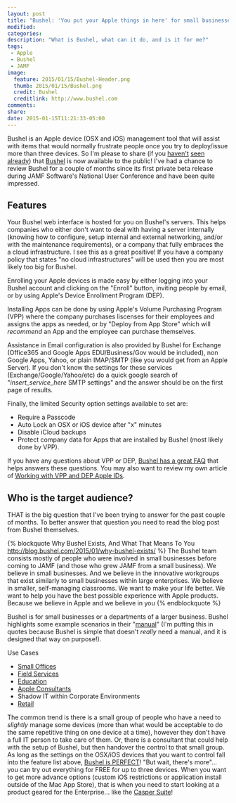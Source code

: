 ```yaml
---
layout: post
title: "Bushel: 'You put your Apple things in here' for small businesses"
modified:
categories: 
description: "What is Bushel, what can it do, and is it for me?"
tags:
 - Apple
 - Bushel
 - JAMF
image:
  feature: 2015/01/15/Bushel-Header.png
  thumb: 2015/01/15/Bushel.png
  credit: Bushel
  creditlink: http://www.bushel.com
comments:
share:
date: 2015-01-15T11:21:33-05:00
---
```

Bushel is an Apple device (OSX and iOS) management tool that will assist with items that would normally frustrate people once you try to deploy/issue more than three devices.  So I'm please to share (if you [haven't][1] [seen][2] [already][3]) that [Bushel][bushel] is now available to the public! I've had a chance to review Bushel for a couple of months since its first private beta release during JAMF Software's National User Conference and have been quite impressed.

## Features
Your Bushel web interface is hosted for you on Bushel's servers.  This helps companies who either don't want to deal with having a server internally (knowing how to configure, setup internal and external networking, and/or with the maintenance requirements), or a company that fully embraces the a cloud infrastructure. I see this as a great positive!  If you have a company policy that states "no cloud infrastructures" will be used then you are most likely too big for Bushel.

Enrolling your Apple devices is made easy by either logging into your Bushel account and clicking on the "Enroll" button, inviting people by email, or by using Apple's Device Enrollment Program (DEP).

Installing Apps can be done by using Apple's Volume Purchasing Program (VPP) where the company purchases liscenses for their employees and assigns the apps as needed, or by "Deploy from App Store" which will *recommend* an App and the employee can purchase themselves.

Assistance in Email configuration is also provided by Bushel for Exchange (Office365 and Google Apps EDU/Business/Gov would be included), non Google Apps, Yahoo, or plain IMAP/SMTP (like you would get from an Apple Server).  If you don't know the settings for these services (Exchange/Google/Yahoo/etc) do a quick google search of "*insert_service_here* SMTP settings" and the answer should be on the first page of results.

Finally, the limited Security option settings available to set are: 

-	Require a Passcode
-	Auto Lock an OSX or iOS device after "x" minutes
-	Disable iCloud backups
-	Protect company data for Apps that are installed by Bushel (most likely done by VPP).

If you have any questions about VPP or DEP, [Bushel has a great FAQ][faq] that helps answers these questions.  You may also want to review my own article of [Working with VPP and DEP Apple IDs][jr-vpp-dep].

## Who is the target audience?
THAT is the big question that I've been trying to answer for the past couple of months.  To better answer that question you need to read the blog post from Bushel themselves.

{% blockquote Why Bushel Exists, And What That Means To You http://blog.bushel.com/2015/01/why-bushel-exists/ %}
The Bushel team consists mostly of people who were involved in small businesses before coming to JAMF (and those who grew JAMF from a small business). We believe in small businesses. And we believe in the innovative workgroups that exist similarly to small businesses within large enterprises. We believe in smaller, self-managing classrooms. We want to make your life better. We want to help you have the best possible experience with Apple products. Because we believe in Apple and we believe in you
{% endblockquote %}

Bushel is for small businesses or a departments of a larger business.  Bushel highlights some example scenarios in their "[manual][manual]" (I'm putting this in quotes because Bushel is simple that doesn't *really* need a manual, and it is designed that way on purpose!).

Use Cases

-	[Small Offices][small-office-environments]
-	[Field Services][field-services]
-	[Education][education]
-	[Apple Consultants][acn]
-	Shadow IT within Corporate Environments
-	[Retail][retail-environments]

The common trend is there is a small group of people who have a need to *slightly* manage some devices (more than what would be acceptable to do the same repetitive thing on one device at a time), however they don't have a full IT person to take care of them. Or, there is a consultant that could help with the setup of Bushel, but then handover the control to that small group.  As long as the settings on the OSX/iOS devices that you want to control fall into the feature list above, [Bushel is PERFECT][bushel]!  "But wait, there's more"... you can try out everything for FREE for up to three devices.  When you want to get more advance options (custom iOS restrictions or application install outside of the Mac App Store), that is when you need to start looking at a product geared for the Enterprise... like the [Casper Suite][casper]!

[bushel]: http://bushel.com
[toast]: http://instagram.com/p/x11noxIW0u/
[1]: http://www.forbes.com/sites/benkepes/2015/01/14/jamf-offers-apple-device-management-for-the-little-guys/
[2]: http://finance.yahoo.com/news/introducing-bushel-powerful-apple-device-140300749.html
[3]: http://betanews.com/2015/01/14/bushel-makes-apple-mobile-device-management-available-to-smaller-businesses/
[faq]: http://blog.bushel.com/faq/
[jr-vpp-dep]: https://www.justinrummel.com/working-with-vpp-and-dep-apple-ids/
[manual]: http://blog.bushel.com/manual/ 
[small-office-environments]: http://blog.bushel.com/2014/10/using-bushel-in-small-office-environments/
[field-services]: http://blog.bushel.com/2014/10/using-bushel-in-field-services/
[education]: http://blog.bushel.com/2014/10/using-bushel-in-education/
[acn]: http://blog.bushel.com/2014/10/bushel-for-apple-consultants/
[retail-environments]: http://blog.bushel.com/2014/10/using-bushel-in-retail-environments/
[casper]: http://www.jamfsoftware.com/products/casper-suite/ 
